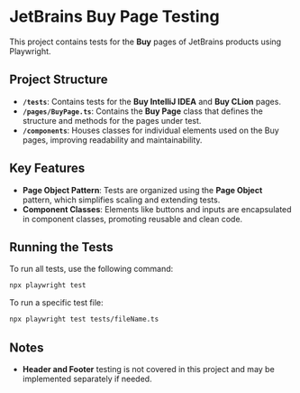 # JetBrains Buy Page Testing

This project contains tests for the **Buy** pages of JetBrains products using Playwright.

## Project Structure

- **`/tests`**: Contains tests for the **Buy IntelliJ IDEA** and **Buy CLion** pages.
- **`/pages/BuyPage.ts`**: Contains the **Buy Page** class that defines the structure and methods for the pages under test.
- **`/components`**: Houses classes for individual elements used on the Buy pages, improving readability and maintainability.

## Key Features

- **Page Object Pattern**: Tests are organized using the **Page Object** pattern, which simplifies scaling and extending tests.
- **Component Classes**: Elements like buttons and inputs are encapsulated in component classes, promoting reusable and clean code.

## Running the Tests

To run all tests, use the following command:

```bash
npx playwright test
```

To run a specific test file:
```bash
npx playwright test tests/fileName.ts
```

## Notes
- **Header and Footer** testing is not covered in this project and may be implemented separately if needed.
